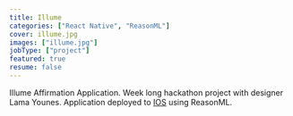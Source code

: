 ```yaml
---
title: Illume
categories: ["React Native", "ReasonML"]
cover: illume.jpg
images: ["illume.jpg"]
jobType: ["project"]
featured: true
resume: false
---
```


Illume Affirmation Application.  Week long hackathon project with designer Lama Younes.  Application deployed to [IOS](https://itunes.apple.com/us/app/illume/id1363415324?mt=8&ign-mpt=uo%3D4) using ReasonML.
